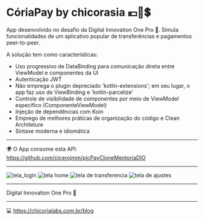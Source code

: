 # CóriaPay by chicorasia :euro::money_with_wings::heavy_dollar_sign:

App desenvolvido no desafio da Digital Innovation One Pro :orange_heart:. Simula funcionalidades de um aplicativo popular de transferências e pagamentos peer-to-peer.

A solução tem como características: 

- Uso progressivo de DataBinding para comunicação direta entre ViewModel e componentes da UI
- Autenticação JWT
- Não emprega o plugin depreciado 'kotlin-extensions'; em seu lugar, o app faz uso de ViewBinding e 'kotlin-parcelize'
- Controle de visibilidade de componentes por meio de ViewModel específico (ComponenteViewModel)
- Injeção de dependências com Koin
- Emprego de melhores práticas de organização do código e Clean Architeture
- Sintaxe moderna e idiomática


***
:earth_africa: O App consome esta API: https://github.com/cicerojmm/picPayCloneMentoriaDIO
***

![tela_login](Screenshot_1.png)
![tela home](Screenshot_2.png)
![tela de transferencia](Screenshot_3.png)
![tela de ajustes](Screenshot_4.png)

****
Digital Innovation One Pro :orange_heart: 
****
:computer: https://chicorialabs.com.br/blog
